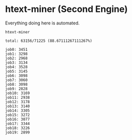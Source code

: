 # htext-miner (Second Engine)

Everything doing here is automated.

```
htext-miner

total: 63156/71225 (88.67111267111267%)

job0: 3451
job1: 3298
job2: 2968
job3: 3134
job4: 3528
job5: 3145
job6: 3098
job7: 3060
job8: 3098
job9: 2828
job10: 3169
job11: 2938
job12: 3178
job13: 3140
job14: 3305
job15: 3272
job16: 3077
job17: 3344
job18: 3226
job19: 2899
```